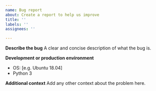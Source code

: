 ```yaml
---
name: Bug report
about: Create a report to help us improve
title: ''
labels: ''
assignees: ''

---
```


**Describe the bug**
A clear and concise description of what the bug is.

**Development or production environment**
 - OS: [e.g. Ubuntu 18.04]
 - Python 3

**Additional context**
Add any other context about the problem here.